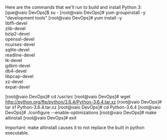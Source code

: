 Here are the commands that we’ll run to build and install Python 3:
[que@vaio DevOps]$ su -
[root@vaio DevOps]# yum groupinstall -y "development tools"
[root@vaio DevOps]# yum install -y \
  libffi-devel \
  zlib-devel \
  bzip2-devel \
  openssl-devel \
  ncurses-devel \
  sqlite-devel \
  readline-devel \
  tk-devel \
  gdbm-devel \
  db4-devel \
  libpcap-devel \
  xz-devel \
  expat-devel

[root@vaio DevOps]# cd /usr/src
[root@vaio DevOps]# wget http://python.org/ftp/python/3.6.4/Python-3.6.4.tar.xz
[root@vaio DevOps]# tar xf Python-3.6.4.tar.xz
[root@vaio DevOps]# cd Python-3.6.4
[root@vaio DevOps]# ./configure --enable-optimizations
[root@vaio DevOps]# make altinstall
[root@vaio DevOps]# exit

Important: make altinstall causes it to not replace the built in python executable.

